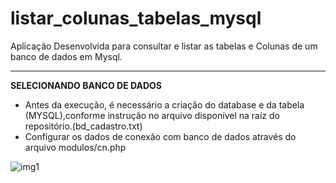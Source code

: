 # listar_colunas_tabelas_mysql
Aplicação Desenvolvida para consultar e listar as tabelas e Colunas de um banco de dados em Mysql.

-----------------------

**SELECIONANDO BANCO DE DADOS**
- Antes da execução, é necessário a criação do database e da tabela  (MYSQL),conforme instrução no arquivo disponível na raíz do repositório.(bd_cadastro.txt)
- Configurar os dados de conexão com banco de dados através do arquivo modulos/cn.php


![img1](https://user-images.githubusercontent.com/49642934/147925449-7b51b955-750f-41d9-9934-eaf9f7e808a3.png)
